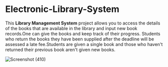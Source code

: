 # Electronic-Library-System 

<p>
 This <b>Library Management System</b> project allows you to access the details of the books that are available in the library and input new book records.One can give the books and keep track of their progress. Students who return the books they have been supplied after the deadline will be assessed a late fee.Students are given a single book and those who haven't returned their previous book aren't given new books.
</p>

![Screenshot (410)](https://user-images.githubusercontent.com/43209472/93245763-6557ad80-f7a9-11ea-84a2-0cffc1519431.png)

